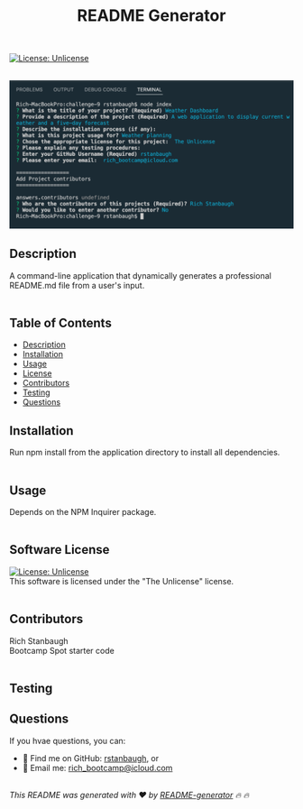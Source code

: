 
  <h1 align="center">README Generator</h1><br/>

  [![License: Unlicense](https://img.shields.io/badge/license-Unlicense-blue.svg)](http://unlicense.org/) <br/><br/>

  ![README Generator](../src/README%20Generator.png)

  ## Description
  A command-line application that dynamically generates a professional README.md file from a user's input. <br/><br/>

  ## Table of Contents
  - [Description](#description)
  - [Installation](#installation)
  - [Usage](#usage)
  - [License](#license)
  - [Contributors](#contributors)
  - [Testing](#testing)
  - [Questions](#questions)

  ## Installation
  Run npm install from the application directory to install all dependencies. <br/><br/>

  ## Usage
  Depends on the NPM Inquirer package. <br/><br/>

  ## Software License
  [![License: Unlicense](https://img.shields.io/badge/license-Unlicense-blue.svg)](http://unlicense.org/) <br/>
  This software is licensed under the "The Unlicense" license.<br/>
   <br/>

  ## Contributors
  Rich Stanbaugh<br/>Bootcamp Spot starter code <br/><br/>

  ## Testing

  ## Questions
  If you  hvae questions, you can:
  - :eyes: Find me on GitHub: [rstanbaugh](https://github.com/rstanbaugh), or<br />
  - :email: Email me: rich_bootcamp@icloud.com<br /><br />

  _This README was generated with :heart: by [README-generator](https://github.com/rstanbaugh/README-Generator) :fire: :fire:_


